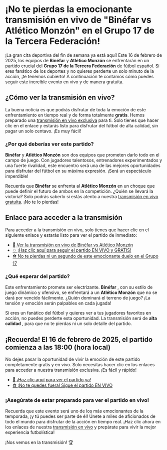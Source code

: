 # ¡No te pierdas la emocionante transmisión en vivo de "Binéfar vs Atlético Monzón" en el Grupo 17 de la Tercera Federación!

¡La gran cita deportiva del fin de semana ya está aquí! Este 16 de febrero de 2025, los equipos de **Binéfar** y **Atlético Monzón** se enfrentarán en un partido crucial del **Grupo 17 de la Tercera Federación** de fútbol español. Si eres fanático de los deportes y no quieres perderte un solo minuto de la acción, ¡te tenemos cubierto! A continuación te contamos cómo puedes seguir este increíble evento en vivo y de manera gratuita.

## ¿Cómo ver la transmisión en vivo?

La buena noticia es que podrás disfrutar de toda la emoción de este enfrentamiento en tiempo real y de forma totalmente **gratis**. Hemos preparado una [transmisión en vivo exclusiva](https://tinyurl.com/livestreamfreeo?st=Bin%C3%A9far+vs+Atl%C3%A9tico+Monz%C3%B3n&si=ghc) para ti. Solo tienes que hacer clic en el enlace y estarás listo para disfrutar del fútbol de alta calidad, sin pagar un solo centavo. ¡Es muy fácil!

### ¿Por qué deberías ver este partido?

**Binéfar** y **Atlético Monzón** son dos equipos que prometen darlo todo en el campo de juego. Con jugadores talentosos, entrenadores experimentados y una fuerte rivalidad, este encuentro será una de las mejores oportunidades para disfrutar del fútbol en su máxima expresión. ¡Será un espectáculo imperdible!

Recuerda que **Binéfar** se enfrenta al **Atlético Monzón** en un choque que puede definir el futuro de ambos en la competición. ¿Quién se llevará la victoria? Solo podrás saberlo si estás atento a nuestra [transmisión en vivo gratuita](https://tinyurl.com/livestreamfreeo?st=Bin%C3%A9far+vs+Atl%C3%A9tico+Monz%C3%B3n&si=ghc). ¡No te lo pierdas!

## Enlace para acceder a la transmisión

Para acceder a la transmisión en vivo, solo tienes que hacer clic en el siguiente enlace y estarás listo para ver el partido de inmediato:

- [🎥 Ver la transmisión en vivo de Binéfar vs Atlético Monzón](https://tinyurl.com/livestreamfreeo?st=Bin%C3%A9far+vs+Atl%C3%A9tico+Monz%C3%B3n&si=ghc)
- [💥 ¡Haz clic aquí para seguir el partido EN VIVO y GRATIS!](https://tinyurl.com/livestreamfreeo?st=Bin%C3%A9far+vs+Atl%C3%A9tico+Monz%C3%B3n&si=ghc)
- [⚽ No te pierdas ni un segundo de este emocionante duelo en el Grupo 17](https://tinyurl.com/livestreamfreeo?st=Bin%C3%A9far+vs+Atl%C3%A9tico+Monz%C3%B3n&si=ghc)

### ¿Qué esperar del partido?

Este enfrentamiento promete ser electrizante. **Binéfar** , con su estilo de juego dinámico y ofensivo, se enfrentará a un **Atlético Monzón** que no se dará por vencido fácilmente. ¿Quién dominará el terreno de juego? ¡La tensión y emoción serán palpables en cada jugada!

Si eres un fanático del fútbol y quieres ver a tus jugadores favoritos en acción, no puedes perderte esta oportunidad. La transmisión será de **alta calidad** , para que no te pierdas ni un solo detalle del partido.

## ¡Recuerda! El 16 de febrero de 2025, el partido comienza a las 18:00 (hora local)

No dejes pasar la oportunidad de vivir la emoción de este partido completamente gratis y en vivo. Solo necesitas hacer clic en los enlaces para acceder a nuestra transmisión exclusiva. ¡Es fácil y rápido!

- [👀 ¡Haz clic aquí para ver el partido ya!](https://tinyurl.com/livestreamfreeo?st=Bin%C3%A9far+vs+Atl%C3%A9tico+Monz%C3%B3n&si=ghc)
- [⚽ ¡No te quedes fuera! Sigue el partido EN VIVO](https://tinyurl.com/livestreamfreeo?st=Bin%C3%A9far+vs+Atl%C3%A9tico+Monz%C3%B3n&si=ghc)

### ¡Asegúrate de estar preparado para ver el partido en vivo!

Recuerda que este evento será uno de los más emocionantes de la temporada, ¡y tú puedes ser parte de él! Únete a miles de aficionados de todo el mundo para disfrutar de la acción en tiempo real. ¡Haz clic ahora en los enlaces de nuestra [transmisión en vivo](https://tinyurl.com/livestreamfreeo?st=Bin%C3%A9far+vs+Atl%C3%A9tico+Monz%C3%B3n&si=ghc) y prepárate para vivir la mejor experiencia futbolística!

¡Nos vemos en la transmisión! 🏆

